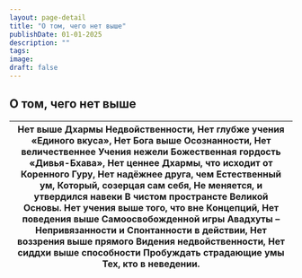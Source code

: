 ```yaml
---
layout: page-detail
title: "О том, чего нет выше"
publishDate: 01-01-2025
description: ""
tags:
image:
draft: false
---
```


## О том, чего нет выше
| Нет выше Дхармы Недвойственности,  Нет глубже учения «Единого вкуса»,  Нет Бога выше Осознанности,  Нет величественнее Учения нежели  Божественная гордость «Дивья-Бхава»,  Нет ценнее Дхармы, что исходит от  Коренного Гуру,  Нет надёжнее друга, чем Естественный ум,  Который, созерцая сам себя,  Не меняется, и утвердился навеки  В чистом пространсте  Великой Основы.  Нет учения выше того, что вне  Концепций,  Нет поведения выше  Самоосвобожденной игры  Авадхуты –  Непривязанности и  Спонтанности в действии,  Нет воззрения выше прямого  Видения недвойственности,  Нет сиддхи выше способности  Пробуждать страдающие умы  Тех, кто в неведении. |
| -------------------------------------------------------------------------------------------------------------------------------------------------------------------------------------------------------------------------------------------------------------------------------------------------------------------------------------------------------------------------------------------------------------------------------------------------------------------------------------------------------------------------------------------------------------------------------------------------------------------------------------------------------------------- |
  
  
